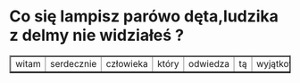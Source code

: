 
<html lang="en">
<head>
    <meta author name="Bartosz Chmielewski">
    <meta charset="UTF-8">
    <meta name="viewport" content="width=device-width, initial-scale=1.0">
    <title>Tworzenie tabeli</title>
<script>
alert("Witam")
</script>
</head>
<body>
    <h1>Co się lampisz parówo dęta,ludzika z delmy nie widziałeś ?</h1>
    <table border="2">
<tr>
<td>witam</td>
<td>serdecznie</td>
<td>człowieka</td>
    <td>który</td>
    <td>odwiedza</td>
    <td>tą</td>
    <td>wyjątkowo</td>
    <td>dziwną</td>
    <td>stronę</td>
</tr>
   </table>
</body>
</html>

